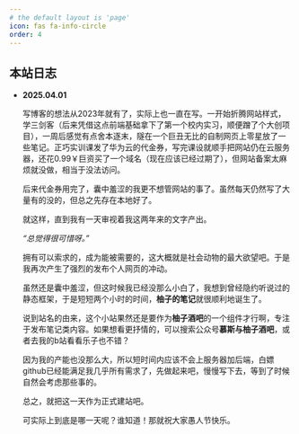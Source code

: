 ```yaml
---
# the default layout is 'page'
icon: fas fa-info-circle
order: 4
---
```


## 本站日志

- **2025.04.01**

    写博客的想法从2023年就有了，实际上也一直在写。一开始折腾网站样式，学三剑客（后来凭借这点前端基础拿下了第一个校内实习，顺便蹭了个大创项目），一周后感觉有点舍本逐末，隧在一个巨丑无比的自制网页上零星放了一些笔记。正巧实训课发了华为云的代金券，写完课设就顺手把网站仍在云服务器，还花0.99￥巨资买了一个域名（现在应该已经过期了），但网站备案太麻烦就没做，相当于没法访问。

    后来代金券用完了，囊中羞涩的我更不想管网站的事了。虽然每天仍然写了大量有的没的，但总之先存在本地好了。

    就这样，直到我有一天审视着我这两年来的文字产出。

    *“总觉得很可惜呀。”*

    拥有可以索求的，成为能被需要的，这大概就是社会动物的最大欲望吧。于是我再次产生了强烈的发布个人网页的冲动。

    虽然还是囊中羞涩，但这时候我已经没那么小白了，我想到曾经隐约听说过的静态框架，于是短短两个小时的时间，**柚子的笔记**就很顺利地诞生了。

    说到站名的由来，这个小站果然还是要作为**柚子酒吧**的一个组件才行啊，专注于发布笔记类内容。如果想看更抒情的，可以搜索公众号**慕斯与柚子酒吧**，或者去我的b站看看乐子也不错？

    因为我的产能也没那么大，所以短时间内应该不会上服务器加后端，白嫖github已经能满足我几乎所有需求了，先做起来吧，慢慢写下去，等到了时候自然会考虑那些事的。

    总之，就把这一天作为正式建站吧。
    
    可实际上到底是哪一天呢？谁知道！那就祝大家愚人节快乐。